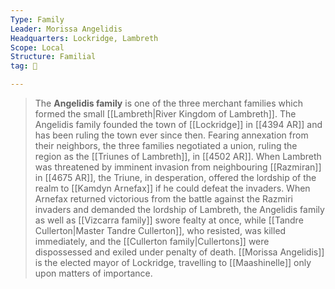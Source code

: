 ```yaml
---
Type: Family
Leader: Morissa Angelidis
Headquarters: Lockridge, Lambreth
Scope: Local
Structure: Familial
tag: 👥

---
```


> The **Angelidis family** is one of the three merchant families which formed the small [[Lambreth|River Kingdom of Lambreth]]. The Angelidis family founded the town of [[Lockridge]] in [[4394 AR]] and has been ruling the town ever since then. Fearing annexation from their neighbors, the three families negotiated a union, ruling the region as the [[Triunes of Lambreth]], in [[4502 AR]]. When Lambreth was threatened by imminent invasion from neighbouring [[Razmiran]] in [[4675 AR]], the Triune, in desperation, offered the lordship of the realm to [[Kamdyn Arnefax]] if he could defeat the invaders. When Arnefax returned victorious from the battle against the Razmiri invaders and demanded the lordship of Lambreth, the Angelidis family as well as [[Vizcarra family]] swore fealty at once, while [[Tandre Cullerton|Master Tandre Cullerton]], who resisted, was killed immediately, and the [[Cullerton family|Cullertons]] were dispossessed and exiled under penalty of death.
> [[Morissa Angelidis]] is the elected mayor of Lockridge, travelling to [[Maashinelle]] only upon matters of importance.







